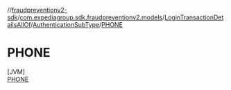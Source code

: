 //[fraudpreventionv2-sdk](../../../../../index.md)/[com.expediagroup.sdk.fraudpreventionv2.models](../../../index.md)/[LoginTransactionDetailsAllOf](../../index.md)/[AuthenticationSubType](../index.md)/[PHONE](index.md)

# PHONE

[JVM]\
[PHONE](index.md)
